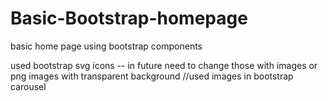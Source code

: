 # Basic-Bootstrap-homepage
basic home page using bootstrap components
    
used bootstrap svg icons -- in future need to change those with images or png images with transparent background
 //used images in bootstrap carousel           
   
  
     
   
